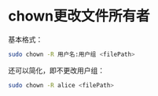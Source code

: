 # chown更改文件所有者

基本格式：  

```bash
sudo chown -R 用户名:用户组 <filePath>
```

还可以简化，即不更改用户组：  
```bash
sudo chown -R alice <filePath>
```